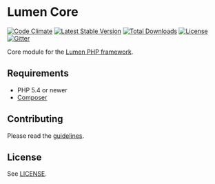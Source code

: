 # Lumen Core

[![Code Climate](https://codeclimate.com/github/nordsoftware/lumen-core/badges/gpa.svg)](https://codeclimate.com/github/nordsoftware/lumen-core)
[![Latest Stable Version](https://poser.pugx.org/nordsoftware/lumen-core/version)](https://packagist.org/packages/nordsoftware/lumen-core)
[![Total Downloads](https://poser.pugx.org/nordsoftware/lumen-core/downloads)](https://packagist.org/packages/nordsoftware/lumen-core)
[![License](https://img.shields.io/badge/license-MIT-blue.svg)](LICENSE)
[![Gitter](https://img.shields.io/gitter/room/norsoftware/open-source.svg?maxAge=2592000)](https://gitter.im/nordsoftware/open-source)

Core module for the [Lumen PHP framework](http://lumen.laravel.com/).

## Requirements

- PHP 5.4 or newer
- [Composer](http://getcomposer.org)

## Contributing

Please read the [guidelines](.github/CONTRIBUTING.md).

## License

See [LICENSE](LICENSE).
